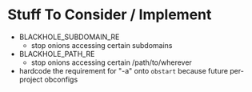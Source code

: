# Stuff To Consider / Implement

* BLACKHOLE_SUBDOMAIN_RE
  * stop onions accessing certain subdomains
* BLACKHOLE_PATH_RE
  * stop onions accessing certain /path/to/wherever
* hardcode the requirement for "-a" onto `obstart` because future per-project obconfigs
